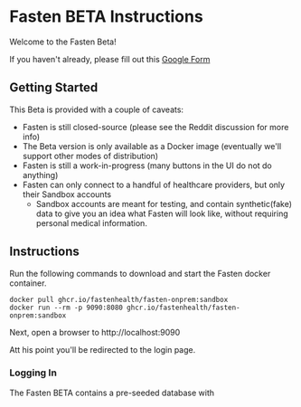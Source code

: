 # Fasten BETA Instructions

Welcome to the Fasten Beta!

If you haven't already, please fill out this [Google Form](https://forms.gle/SNsYX9BNMXB6TuTw6)

## Getting Started

This Beta is provided with a couple of caveats:

- Fasten is still closed-source (please see the Reddit discussion for more info)
- The Beta version is only available as a Docker image (eventually we'll support other modes of distribution)
- Fasten is still a work-in-progress (many buttons in the UI do not do anything)
- Fasten can only connect to a handful of healthcare providers, but only their Sandbox accounts
	- Sandbox accounts are meant for testing, and contain synthetic(fake) data to give you an idea what Fasten will look like, without requiring personal medical information. 

## Instructions

Run the following commands to download and start the Fasten docker container.
```
docker pull ghcr.io/fastenhealth/fasten-onprem:sandbox 
docker run --rm -p 9090:8080 ghcr.io/fastenhealth/fasten-onprem:sandbox 
```

Next, open a browser to http://localhost:9090

Att his point you'll be redirected to the login page. 

### Logging In

The Fasten BETA contains a pre-seeded database with 